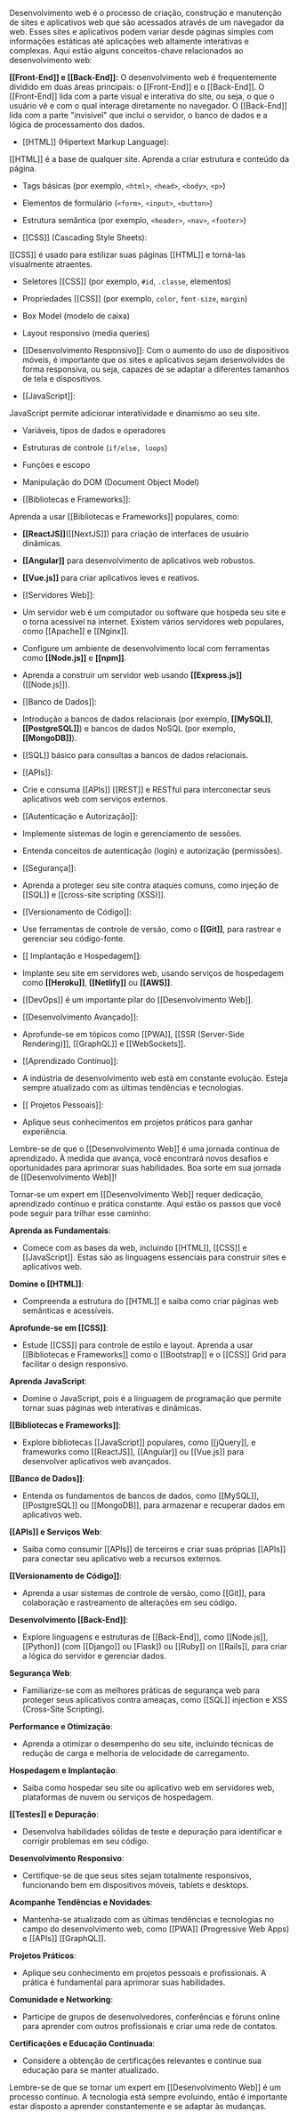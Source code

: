 Desenvolvimento web é o processo de criação, construção e manutenção de sites e aplicativos web que são acessados através de um navegador da web. Esses sites e aplicativos podem variar desde páginas simples com informações estáticas até aplicações web altamente interativas e complexas. Aqui estão alguns conceitos-chave relacionados ao desenvolvimento web:

**[[Front-End]] e [[Back-End]]:** O desenvolvimento web é frequentemente dividido em duas áreas principais: o [[Front-End]] e o [[Back-End]]. O [[Front-End]] lida com a parte visual e interativa do site, ou seja, o que o usuário vê e com o qual interage diretamente no navegador. O [[Back-End]] lida com a parte "invisível" que inclui o servidor, o banco de dados e a lógica de processamento dos dados.


-  [[HTML]] (Hipertext Markup Language):

[[HTML]] é a base de qualquer site. Aprenda a criar estrutura e conteúdo da página.

- Tags básicas (por exemplo, `<html>`, `<head>`, `<body>`, `<p>`)
- Elementos de formulário (`<form>`, `<input>`, `<button>`)
- Estrutura semântica (por exemplo, `<header>`, `<nav>`, `<footer>`)

- [[CSS]] (Cascading Style Sheets):

[[CSS]] é usado para estilizar suas páginas [[HTML]] e torná-las visualmente atraentes.

- Seletores [[CSS]] (por exemplo, `#id`, `.classe`, elementos)
- Propriedades [[CSS]] (por exemplo, `color`, `font-size`, `margin`)
- Box Model (modelo de caixa)
- Layout responsivo (media queries)
- [[Desenvolvimento Responsivo]]: Com o aumento do uso de dispositivos móveis, é importante que os sites e aplicativos sejam desenvolvidos de forma responsiva, ou seja, capazes de se adaptar a diferentes tamanhos de tela e dispositivos.

- [[JavaScript]]:

JavaScript permite adicionar interatividade e dinamismo ao seu site.

- Variáveis, tipos de dados e operadores
- Estruturas de controle (`if/else, loops`)
- Funções e escopo
- Manipulação do DOM (Document Object Model)

-  [[Bibliotecas e Frameworks]]:

Aprenda a usar [[Bibliotecas e Frameworks]] populares, como:

- **[[ReactJS]]**([[NextJS]]) para criação de interfaces de usuário dinâmicas.
- **[[Angular]]** para desenvolvimento de aplicativos web robustos.
- **[[Vue.js]]** para criar aplicativos leves e reativos.

-  [[Servidores Web]]:
- Um servidor web é um computador ou software que hospeda seu site e o torna acessível na internet. Existem vários servidores web populares, como [[Apache]] e [[Nginx]].

- Configure um ambiente de desenvolvimento local com ferramentas como **[[Node.js]]** e **[[npm]]**.
- Aprenda a construir um servidor web usando **[[Express.js]]** ([[Node.js]]).

-  [[Banco de Dados]]:

- Introdução a bancos de dados relacionais (por exemplo, **[[MySQL]]**, **[[PostgreSQL]]**) e bancos de dados NoSQL (por exemplo, **[[MongoDB]]**).
- [[SQL]] básico para consultas a bancos de dados relacionais.

-  [[APIs]]:

- Crie e consuma [[APIs]]  [[REST]] e RESTful para interconectar seus aplicativos web com serviços externos.

-  [[Autenticação e Autorização]]:

- Implemente sistemas de login e gerenciamento de sessões.
- Entenda conceitos de autenticação (login) e autorização (permissões).

-  [[Segurança]]:

- Aprenda a proteger seu site contra ataques comuns, como injeção de [[SQL]] e [[cross-site scripting (XSS)]].

- [[Versionamento de Código]]:

- Use ferramentas de controle de versão, como o **[[Git]]**, para rastrear e gerenciar seu código-fonte.

- [[ Implantação e Hospedagem]]:

- Implante seu site em servidores web, usando serviços de hospedagem como **[[Heroku]]**, **[[Netlify]]** ou **[[AWS]]**.
- [[DevOps]] é um importante pilar do [[Desenvolvimento Web]].

- [[Desenvolvimento Avançado]]:

- Aprofunde-se em tópicos como [[PWA]], [[SSR (Server-Side Rendering)]], [[GraphQL]] e [[WebSockets]].

- [[Aprendizado Contínuo]]:

- A indústria de desenvolvimento web está em constante evolução. Esteja sempre atualizado com as últimas tendências e tecnologias.

- [[ Projetos Pessoais]]:

- Aplique seus conhecimentos em projetos práticos para ganhar experiência.

Lembre-se de que o [[Desenvolvimento Web]] é uma jornada contínua de aprendizado. À medida que avança, você encontrará novos desafios e oportunidades para aprimorar suas habilidades. Boa sorte em sua jornada de [[Desenvolvimento Web]]!

Tornar-se um expert em [[Desenvolvimento Web]] requer dedicação, aprendizado contínuo e prática constante. Aqui estão os passos que você pode seguir para trilhar esse caminho:

**Aprenda as Fundamentais**:

- Comece com as bases da web, incluindo [[HTML]], [[CSS]] e [[JavaScript]]. Estas são as linguagens essenciais para construir sites e aplicativos web.

**Domine o [[HTML]]**:

- Compreenda a estrutura do [[HTML]] e saiba como criar páginas web semânticas e acessíveis.

**Aprofunde-se em [[CSS]]**:

- Estude [[CSS]] para controle de estilo e layout. Aprenda a usar [[Bibliotecas e Frameworks]] como o [[Bootstrap]] e o [[CSS]] Grid para facilitar o design responsivo.

**Aprenda JavaScript**:

- Domine o JavaScript, pois é a linguagem de programação que permite tornar suas páginas web interativas e dinâmicas.

**[[Bibliotecas e Frameworks]]**:

- Explore bibliotecas [[JavaScript]] populares, como [[jQuery]], e frameworks como [[ReactJS]], [[Angular]] ou [[Vue.js]] para desenvolver aplicativos web avançados.

**[[Banco de Dados]]**:

- Entenda os fundamentos de bancos de dados, como [[MySQL]], [[PostgreSQL]] ou [[MongoDB]], para armazenar e recuperar dados em aplicativos web.

**[[APIs]] e Serviços Web**:

- Saiba como consumir [[APIs]] de terceiros e criar suas próprias [[APIs]] para conectar seu aplicativo web a recursos externos.

**[[Versionamento de Código]]**:

- Aprenda a usar sistemas de controle de versão, como [[Git]], para colaboração e rastreamento de alterações em seu código.

**Desenvolvimento [[Back-End]]**:

- Explore linguagens e estruturas de [[Back-End]], como [[Node.js]], [[Python]] (com [[Django]] ou [Flask]) ou [[Ruby]] on [[Rails]], para criar a lógica do servidor e gerenciar dados.

**Segurança Web**:

- Familiarize-se com as melhores práticas de segurança web para proteger seus aplicativos contra ameaças, como [[SQL]] injection e XSS (Cross-Site Scripting).

**Performance e Otimização**:

- Aprenda a otimizar o desempenho do seu site, incluindo técnicas de redução de carga e melhoria de velocidade de carregamento.

**Hospedagem e Implantação**:

- Saiba como hospedar seu site ou aplicativo web em servidores web, plataformas de nuvem ou serviços de hospedagem.

**[[Testes]] e Depuração**:

- Desenvolva habilidades sólidas de teste e depuração para identificar e corrigir problemas em seu código.

**Desenvolvimento Responsivo**:

- Certifique-se de que seus sites sejam totalmente responsivos, funcionando bem em dispositivos móveis, tablets e desktops.

**Acompanhe Tendências e Novidades**:

- Mantenha-se atualizado com as últimas tendências e tecnologias no campo do desenvolvimento web, como [[PWA]] (Progressive Web Apps) e [[APIs]] [[GraphQL]].

**Projetos Práticos**:

- Aplique seu conhecimento em projetos pessoais e profissionais. A prática é fundamental para aprimorar suas habilidades.

**Comunidade e Networking**:

- Participe de grupos de desenvolvedores, conferências e fóruns online para aprender com outros profissionais e criar uma rede de contatos.

**Certificações e Educação Continuada**:

- Considere a obtenção de certificações relevantes e continue sua educação para se manter atualizado.

Lembre-se de que se tornar um expert em [[Desenvolvimento Web]] é um processo contínuo. A tecnologia está sempre evoluindo, então é importante estar disposto a aprender constantemente e se adaptar às mudanças.